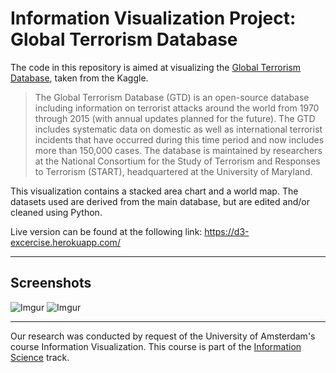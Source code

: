 # Information Visualization Project: Global Terrorism Database
The code in this repository is aimed at visualizing the [Global Terrorism Database](https://www.kaggle.com/START-UMD/gtd), taken from the Kaggle. 

> The Global Terrorism Database (GTD) is an open-source database including information on terrorist attacks around the world from 1970 through 2015 (with annual updates planned for the future). The GTD includes systematic data on domestic as well as international terrorist incidents that have occurred during this time period and now includes more than 150,000 cases. The database is maintained by researchers at the National Consortium for the Study of Terrorism and Responses to Terrorism (START), headquartered at the University of Maryland.

This visualization contains a stacked area chart and a world map. The datasets used are derived from the main database, but are edited and/or cleaned using Python. 

Live version can be found at the following link: https://d3-excercise.herokuapp.com/

---
## Screenshots
![Imgur](http://i.imgur.com/tvpwwok.png)
![Imgur](http://i.imgur.com/SsA6W2Y.png)

---
Our research was conducted by request of the University of Amsterdam's course Information Visualization. This course is part of the [Information Science](http://www.uva.nl/programmas/bachelors/informatiekunde/informatiekunde.html) track. 
